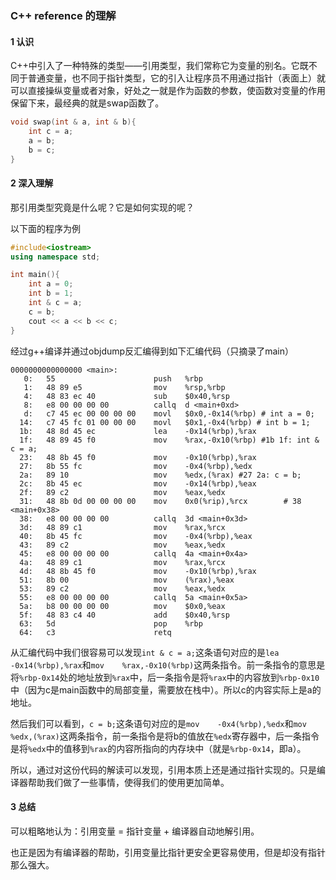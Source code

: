 ### C++ reference 的理解



#### 1 认识

C++中引入了一种特殊的类型——引用类型，我们常称它为变量的别名。它既不同于普通变量，也不同于指针类型，它的引入让程序员不用通过指针（表面上）就可以直接操纵变量或者对象，好处之一就是作为函数的参数，使函数对变量的作用保留下来，最经典的就是swap函数了。

```cpp
void swap(int & a, int & b){
    int c = a;
    a = b;
    b = c;
}
```

#### 2 深入理解

那引用类型究竟是什么呢？它是如何实现的呢？

以下面的程序为例

```cpp
#include<iostream>
using namespace std;

int main(){
    int a = 0;
    int b = 1;
    int & c = a;
    c = b;
    cout << a << b << c;
}
```

经过g++编译并通过objdump反汇编得到如下汇编代码（只摘录了main）

```shell
0000000000000000 <main>:
   0:   55                      push   %rbp
   1:   48 89 e5                mov    %rsp,%rbp
   4:   48 83 ec 40             sub    $0x40,%rsp
   8:   e8 00 00 00 00          callq  d <main+0xd>
   d:   c7 45 ec 00 00 00 00    movl   $0x0,-0x14(%rbp) # int a = 0;
  14:   c7 45 fc 01 00 00 00    movl   $0x1,-0x4(%rbp) # int b = 1;
  1b:   48 8d 45 ec             lea    -0x14(%rbp),%rax 
  1f:   48 89 45 f0             mov    %rax,-0x10(%rbp) #1b 1f: int & c = a;
  23:   48 8b 45 f0             mov    -0x10(%rbp),%rax
  27:   8b 55 fc                mov    -0x4(%rbp),%edx
  2a:   89 10                   mov    %edx,(%rax) #27 2a: c = b;
  2c:   8b 45 ec                mov    -0x14(%rbp),%eax
  2f:   89 c2                   mov    %eax,%edx
  31:   48 8b 0d 00 00 00 00    mov    0x0(%rip),%rcx        # 38 <main+0x38>
  38:   e8 00 00 00 00          callq  3d <main+0x3d>
  3d:   48 89 c1                mov    %rax,%rcx
  40:   8b 45 fc                mov    -0x4(%rbp),%eax
  43:   89 c2                   mov    %eax,%edx
  45:   e8 00 00 00 00          callq  4a <main+0x4a>
  4a:   48 89 c1                mov    %rax,%rcx
  4d:   48 8b 45 f0             mov    -0x10(%rbp),%rax
  51:   8b 00                   mov    (%rax),%eax
  53:   89 c2                   mov    %eax,%edx
  55:   e8 00 00 00 00          callq  5a <main+0x5a>
  5a:   b8 00 00 00 00          mov    $0x0,%eax
  5f:   48 83 c4 40             add    $0x40,%rsp
  63:   5d                      pop    %rbp
  64:   c3                      retq
```

从汇编代码中我们很容易可以发现`int & c = a;`这条语句对应的是`lea    -0x14(%rbp),%rax`和`mov    %rax,-0x10(%rbp)`这两条指令。前一条指令的意思是将`%rbp-0x14`处的地址放到`%rax`中，后一条指令是将`%rax`中的内容放到`%rbp-0x10`中（因为c是main函数中的局部变量，需要放在栈中）。所以c的内容实际上是a的地址。

然后我们可以看到，`c = b;`这条语句对应的是`mov    -0x4(%rbp),%edx`和`mov    %edx,(%rax)`这两条指令，前一条指令是将b的值放在`%edx`寄存器中，后一条指令是将`%edx`中的值移到`%rax`的内容所指向的内存块中（就是`%rbp-0x14`，即a）。

所以，通过对这份代码的解读可以发现，引用本质上还是通过指针实现的。只是编译器帮助我们做了一些事情，使得我们的使用更加简单。

#### 3 总结

可以粗略地认为：引用变量 = 指针变量 + 编译器自动地解引用。

也正是因为有编译器的帮助，引用变量比指针更安全更容易使用，但是却没有指针那么强大。